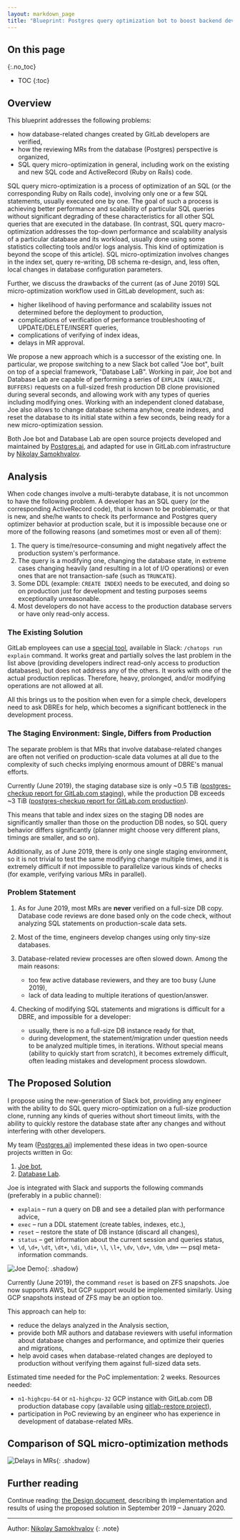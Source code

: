 ```yaml
---
layout: markdown_page
title: "Blueprint: Postgres query optimization bot to boost backend development process"
---
```


## On this page
{:.no_toc}

- TOC
{:toc}

## Overview

This blueprint addresses the following problems:
- how database-related changes created by GitLab developers are verified,
- how the reviewing MRs from the database (Postgres) perspective is organized,
- SQL query micro-optimization in general, including work on the existing and
new SQL code and ActiveRecord (Ruby on Rails) code.

SQL query micro-optimization is a process of optimization of an SQL (or the
corresponding Ruby on Rails code), involving only one or a few SQL statements,
usually executed one by one.
The goal of such a process is achieving better performance and scalability of
particular SQL queries without significant degrading of these characteristics
for all other SQL queries that are executed in the database. (In contrast,
SQL query macro-optimization addresses the top-down performance and scalability
analysis of a particular database and its workload, usually done using some
statistics collecting tools and/or logs analysis. This kind of optimization is
beyond the scope of this article). SQL micro-optimization involves changes in
the index set, query re-writing, DB schema re-design, and, less often,
local changes in database configuration parameters.

Further, we discuss the drawbacks of the current (as of June 2019) SQL
micro-optimization workflow used in GitLab development, such as:

- higher likelihood of having performance and scalability issues not determined
before the deployment to production,
- complications of verification of performance troubleshooting of
UPDATE/DELETE/INSERT queries,
- complications of verifying of index ideas,
- delays in MR approval.

We propose a new approach which is a successor of the existing one.
In particular, we propose switching to a new Slack bot called "Joe bot",
built on top of a special framework, "Database LaB". Working in pair,
Joe bot and Database Lab are capable of performing a series of
`EXPLAIN (ANALYZE, BUFFERS)` requests on a full-sized fresh production DB clone
provisioned during several seconds, and allowing work with any types of queries
including modifying ones. Working with an independent cloned database, Joe also
allows to change database schema anyhow, create indexes, and reset the database
to its initial state within a few seconds, being ready for a new
micro-optimization session.

Both Joe bot and Database Lab are open source projects developed and maintained
by [Postgres.ai](https://postgres.ai), and adapted for use in GitLab.com
infrastructure by [Nikolay Samokhvalov](https://gitlab.com/NikolayS/).

## Analysis

When code changes involve a multi-terabyte database, it is not uncommon to have
the following problem. A developer has an SQL query (or the corresponding ActiveRecord code),
that is known to be problematic, or that is new, and she/he wants to check its
performance and Postgres query optimizer behavior at production scale, but it is
impossible because one or more of the following reasons (and sometimes most or
even all of them):

1. The query is time/resource-consuming and might negatively affect the
production system's performance.
1. The query is a modifying one, changing the database state, in extreme cases
changing heavily (and resulting in a lot of I/O operations) or even ones that
are not transaction-safe (such as `TRUNCATE`).
1. Some DDL (example: `CREATE INDEX`) needs to be executed, and doing so on
production just for development and testing purposes seems exceptionally unreasonable.
1. Most developers do not have access to the production database servers or have
only read-only access.

### The Existing Solution

GitLab employees can use a [special tool](https://docs.gitlab.com/ee/development/understanding_explain_plans.html#chatops),
available in Slack: `/chatops run explain` command. It works great and partially solves
the last problem in the list above (providing developers indirect read-only access to
production databases), but does not address any of the others. It works with one
of the actual production replicas. Therefore, heavy, prolonged, and/or modifying
operations are not allowed at all.

All this brings us to the position when even for a simple check, developers need
to ask DBREs for help, which becomes a significant bottleneck in the development
process.

### The Staging Environment: Single, Differs from Production

The separate problem is that MRs that involve database-related changes are often
not verified on production-scale data volumes at all due to the complexity of
such checks implying enormous amount of DBRE's manual efforts.

Currently (June 2019), the staging database size is only ~0.5 TiB
([postgres-checkup report for GitLab.com staging](https://gitlab.com/gitlab-com/gl-infra/production/snippets/1866829)),
while the production DB exceeds ~3 TiB
([postgres-checkup report for GitLab.com production](https://gitlab.com/gitlab-com/gl-infra/production/snippets/1862519)).

This means that table and index sizes on the staging DB nodes are
significantly smaller than those on the production DB nodes, so SQL query
behavior differs significantly (planner might choose very different plans,
timings are smaller, and so on).

Additionally, as of June 2019, there is only one single staging
environment, so it is not trivial to test the same modifying change multiple
times, and it is extremely difficult if not impossible to parallelize various
kinds of checks (for example, verifying various MRs in parallel).

### Problem Statement

1. As for June 2019, most MRs are **never** verified on a full-size DB copy.
Database code reviews are done based only on the code check, without
analyzing SQL statements on production-scale data sets.

1. Most of the time, engineers develop changes using only tiny-size
databases.

1. Database-related review processes are often slowed down. Among the main reasons:
    - too few active database reviewers, and they are too busy (June 2019),
    - lack of data leading to multiple iterations of question/answer.

1. Checking of modifying SQL statements and migrations is difficult for a DBRE,
and impossible for a developer:
    - usually, there is no a full-size DB instance ready for that,
    - during development, the statement/migration under question needs to be
analyzed multiple times, in iterations. Without special means (ability to
quickly start from scratch), it becomes extremely difficult, often leading
mistakes and development process slowdown.

## The Proposed Solution

I propose using the new-generation of Slack bot, providing any engineer with
the ability to do SQL query micro-optimization on a full-size production clone,
running any kinds of queries without short timeout limits, with the ability to
quickly restore the database state after any changes and without interfering
with other developers.

My team ([Postgres.ai](https://postgres.ai)) implemented these ideas in two
open-source projects written in Go:

1. [Joe bot](https://gitlab.com/postgres-ai/joe),
1. [Database Lab](https://gitlab.com/postgres-ai/database-lab).

Joe is integrated with Slack and supports the following commands
(preferably in a public channel):

- `explain` – run a query on DB and see a detailed plan with performance advice,
- `exec` – run a DDL statement (create tables, indexes, etc.),
- `reset` – restore the state of DB instance (discard all changes),
- `status` – get information about the current session and queries status,
- `\d`, `\d+`, `\dt`, `\dt+`, `\di`, `\di+`, `\l`, `\l+`, `\dv`, `\dv+`,
`\dm`, `\dm+` — psql meta-information commands.

![Joe Demo](demo.gif){: .shadow}

Currently (June 2019), the command `reset` is based on ZFS snapshots. Joe now supports AWS,
but GCP support would be implemented similarly. Using GCP snapshots instead of
ZFS may be an option too.

This approach can help to:

- reduce the delays analyzed in the Analysis section,
- provide both MR authors and database reviewers with useful information about
database changes and performance, and optimize their queries and migrations,
- help avoid cases when database-related changes are deployed to production
without verifying them against full-sized data sets.

Estimated time needed for the PoC implementation: 2 weeks. Resources needed:

- `n1-highcpu-64` or `n1-highcpu-32` GCP instance with GitLab.com DB production
database copy (available using [gitlab-restore project](https://ops.gitlab.net/gitlab-com/gl-infra/gitlab-restore/postgres-gprd)),
- participation in PoC reviewing by an engineer who has experience in
development of database-related MRs.

## Comparison of SQL micro-optimization methods

![Delays in MRs](comparison.png){: .shadow}


## Further reading

Continue reading: [the Design document](/handbook/engineering/infrastructure/library/database/postgres/query-optimization-bot/design/),
describing th implementation and results of using the proposed solution in
September 2019 – January 2020.

------

Author: [Nikolay Samokhvalov](https://gitlab.com/NikolayS) {: .note}
